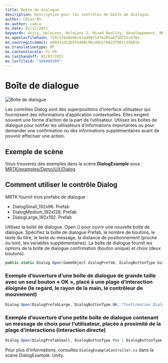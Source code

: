 ```yaml
---
title: Boîte de dialogue
description: Description pour les contrôles de boîte de dialogue.
author: CDiaz-MS
ms.author: cadia
ms.date: 01/12/2021
keywords: Unity, HoloLens, HoloLens 2, Mixed Reality, développement, MRTK
ms.openlocfilehash: 729c3f6a6b9bc63a498c5d76205a0730f52c678a
ms.sourcegitcommit: e89431d12b5fe480c9bc40e176023798fc35001b
ms.translationtype: MT
ms.contentlocale: fr-FR
ms.lasthandoff: 05/07/2021
ms.locfileid: "109489189"
---
```

# <a name="dialog"></a>Boîte de dialogue

![Boîte de dialogue](../images/dialog/MRTK_UX_Dialog_Main.png)

Les contrôles Dialog sont des superpositions d’interface utilisateur qui fournissent des informations d’application contextuelles. Elles exigent souvent une forme d’action de la part de l’utilisateur. Utilisez les boîtes de dialogue pour notifier les utilisateurs d’informations importantes ou pour demander une confirmation ou des informations supplémentaires avant de pouvoir effectuer une action.

## <a name="example-scene"></a>Exemple de scène

Vous trouverez des exemples dans la scène **DialogExample** sous : [MRTK/examples/Demo/UX/Dialog](https://github.com/microsoft/MixedRealityToolkit-Unity/tree/main/Assets/MRTK/Examples/Demos/UX/Dialog)

## <a name="how-to-use-dialog-control"></a>Comment utiliser le contrôle Dialog

MRTK fournit trois prefabs de dialogue :

- DialogSmall_192x96. Prefab
- DialogMedium_192x128. Prefab
- DialogLarge_192x192. Prefab

Utilisez la boîte de dialogue. Open () pour ouvrir une nouvelle boîte de dialogue. Spécifiez la boîte de dialogue Prefab, le nombre de boutons, le texte du titre, le texte du message, la distance de positionnement (proche ou loin), les variables supplémentaires). La boîte de dialogue fournit les options de la boîte de dialogue confirmation (bouton unique) et choix (deux boutons).

```c#
public static Dialog Open(GameObject dialogPrefab, DialogButtonType buttons, string title, string message, bool placeForNearInteraction, System.Object variable = null)
```

### <a name="example-of-opening-a-large-dialog-with-a-single-ok-button-placed-at-far-interaction-range-gaze-hand-ray-motion-controller"></a>Exemple d’ouverture d’une boîte de dialogue de grande taille avec un seul bouton « OK », placé à une plage d’interaction éloignée (le regard, le rayon de la main, le contrôleur de mouvement)

```c#
Dialog.Open(DialogPrefabLarge, DialogButtonType.OK, "Confirmation Dialog, Large, Far", "This is an example of a large dialog with only one button, placed at far interaction range", false);
```

### <a name="example-of-opening-a-small-dialog-containing-a-choice-message-for-the-user-placed-at-near-interaction-range-direct-hand-interaction"></a>Exemple d’ouverture d’une petite boîte de dialogue contenant un message de choix pour l’utilisateur, placée à proximité de la plage d’interactions (interaction directe)

```c#
Dialog.Open(DialogPrefabSmall, DialogButtonType.Yes | DialogButtonType.No, "Confirmation Dialog, Small, Near", "This is an example of a small dialog with a choice message, placed at near interaction range", true);
```

Pour plus d’informations, consultez `DialogExampleController.cs` dans la scène DialogExample. Unity.
